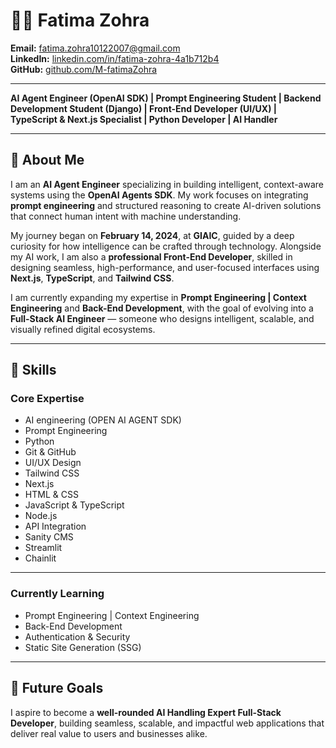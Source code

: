 # 👩‍💻 Fatima Zohra  

**Email:** [fatima.zohra10122007@gmail.com](mailto:fatima.zohra10122007@gmail.com)  
**LinkedIn:** [linkedin.com/in/fatima-zohra-4a1b712b4](https://www.linkedin.com/in/fatima-zohra-4a1b712b4/)  
**GitHub:** [github.com/M-fatimaZohra](https://github.com/M-fatimaZohra)  

---

**AI Agent Engineer (OpenAI SDK) | Prompt Engineering Student | Backend Development Student (Django) | Front-End Developer (UI/UX) | TypeScript & Next.js Specialist | Python Developer | AI Handler**

---

## 🚀 About Me  
I am an **AI Agent Engineer** specializing in building intelligent, context-aware systems using the **OpenAI Agents SDK**. My work focuses on integrating **prompt engineering** and structured reasoning to create AI-driven solutions that connect human intent with machine understanding.  

My journey began on **February 14, 2024**, at **GIAIC**, guided by a deep curiosity for how intelligence can be crafted through technology. Alongside my AI work, I am also a **professional Front-End Developer**, skilled in designing seamless, high-performance, and user-focused interfaces using **Next.js**, **TypeScript**, and **Tailwind CSS**.  

I am currently expanding my expertise in **Prompt Engineering | Context Engineering** and **Back-End Development**, with the goal of evolving into a **Full-Stack AI Engineer** — someone who designs intelligent, scalable, and visually refined digital ecosystems.  

---

## 🧠 Skills  

### Core Expertise  
- AI  engineering (OPEN AI AGENT SDK)
- Prompt Engineering  
- Python  
- Git & GitHub 
- UI/UX Design  
- Tailwind CSS  
- Next.js  
- HTML & CSS  
- JavaScript & TypeScript  
- Node.js  
- API Integration  
- Sanity CMS  
- Streamlit  
- Chainlit  

---

### Currently Learning  
- Prompt Engineering | Context Engineering  
- Back-End Development  
- Authentication & Security  
- Static Site Generation (SSG)  

---

## 🎯 Future Goals  
I aspire to become a **well-rounded AI Handling Expert Full-Stack Developer**, building seamless, scalable, and impactful web applications that deliver real value to users and businesses alike.  
